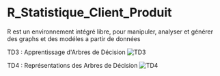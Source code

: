 # R_Statistique_Client_Produit
R est un environnement intégré libre, pour manipuler, analyser et générer des graphs et des modéles a partir de données

TD3 : Apprentissage d'Arbres de Décision
![TD3](https://user-images.githubusercontent.com/103313351/211869486-11b10db5-39ed-4f56-b7a2-4e637aa94059.PNG)

TD4 : Représentations des Arbres de Décision
![TD4](https://user-images.githubusercontent.com/103313351/211869496-e36a6632-67fb-4825-8bd7-daa93a324e4a.PNG)
